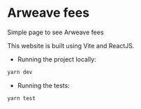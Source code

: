 # Arweave fees

Simple page to see Arweave fees

This website is built using Vite and ReactJS.

* Running the project locally:

```bash
yarn dev
```

* Running the tests:

```bash
yarn test
```
